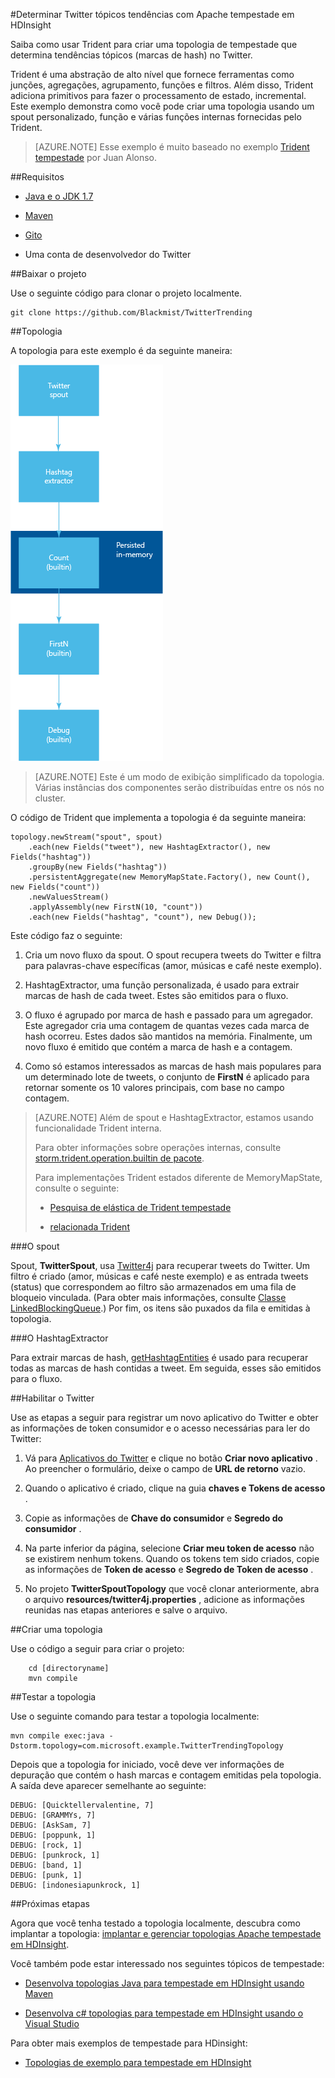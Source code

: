 <properties
   pageTitle="Twitter tópicos tendências com Apache tempestade em HDInsight | Microsoft Azure"
   description="Saiba como usar Trident para criar uma topologia de tempestade Apache que determina tendências tópicos no Twitter com base em hashtags."
   services="hdinsight"
   documentationCenter=""
   authors="Blackmist"
   manager="jhubbard"
   editor="cgronlun"
    tags="azure-portal"/>

<tags
   ms.service="hdinsight"
   ms.devlang="java"
   ms.topic="article"
   ms.tgt_pltfrm="na"
   ms.workload="big-data"
   ms.date="09/27/2016"
   ms.author="larryfr"/>

#<a name="determine-twitter-trending-topics-with-apache-storm-on-hdinsight"></a>Determinar Twitter tópicos tendências com Apache tempestade em HDInsight

Saiba como usar Trident para criar uma topologia de tempestade que determina tendências tópicos (marcas de hash) no Twitter.

Trident é uma abstração de alto nível que fornece ferramentas como junções, agregações, agrupamento, funções e filtros. Além disso, Trident adiciona primitivos para fazer o processamento de estado, incremental. Este exemplo demonstra como você pode criar uma topologia usando um spout personalizado, função e várias funções internas fornecidas pelo Trident.

> [AZURE.NOTE] Esse exemplo é muito baseado no exemplo [Trident tempestade](https://github.com/jalonsoramos/trident-storm) por Juan Alonso.

##<a name="requirements"></a>Requisitos

* <a href="http://www.oracle.com/technetwork/java/javase/downloads/index.html" target="_blank">Java e o JDK 1.7</a>

* <a href="http://maven.apache.org/what-is-maven.html" target="_blank">Maven</a>

* <a href="http://git-scm.com/" target="_blank">Gito</a>

* Uma conta de desenvolvedor do Twitter

##<a name="download-the-project"></a>Baixar o projeto

Use o seguinte código para clonar o projeto localmente.

    git clone https://github.com/Blackmist/TwitterTrending

##<a name="topology"></a>Topologia

A topologia para este exemplo é da seguinte maneira:

![topologia](./media/hdinsight-storm-twitter-trending/trident.png)

> [AZURE.NOTE] Este é um modo de exibição simplificado da topologia. Várias instâncias dos componentes serão distribuídas entre os nós no cluster.

O código de Trident que implementa a topologia é da seguinte maneira:

    topology.newStream("spout", spout)
        .each(new Fields("tweet"), new HashtagExtractor(), new Fields("hashtag"))
        .groupBy(new Fields("hashtag"))
        .persistentAggregate(new MemoryMapState.Factory(), new Count(), new Fields("count"))
        .newValuesStream()
        .applyAssembly(new FirstN(10, "count"))
        .each(new Fields("hashtag", "count"), new Debug());

Este código faz o seguinte:

1. Cria um novo fluxo da spout. O spout recupera tweets do Twitter e filtra para palavras-chave específicas (amor, músicas e café neste exemplo).

2. HashtagExtractor, uma função personalizada, é usado para extrair marcas de hash de cada tweet. Estes são emitidos para o fluxo.

3. O fluxo é agrupado por marca de hash e passado para um agregador. Este agregador cria uma contagem de quantas vezes cada marca de hash ocorreu. Estes dados são mantidos na memória. Finalmente, um novo fluxo é emitido que contém a marca de hash e a contagem.

4. Como só estamos interessados as marcas de hash mais populares para um determinado lote de tweets, o conjunto de **FirstN** é aplicado para retornar somente os 10 valores principais, com base no campo contagem.

> [AZURE.NOTE] Além de spout e HashtagExtractor, estamos usando funcionalidade Trident interna.
>
> Para obter informações sobre operações internas, consulte <a href="https://storm.apache.org/apidocs/storm/trident/operation/builtin/package-summary.html" target="_blank">storm.trident.operation.builtin de pacote</a>.
>
> Para implementações Trident estados diferente de MemoryMapState, consulte o seguinte:
>
> * <a href="https://github.com/fhussonnois/storm-trident-elasticsearch" target="_blank">Pesquisa de elástica de Trident tempestade</a>
>
> * <a href="https://github.com/kstyrc/trident-redis" target="_blank">relacionada Trident</a>

###<a name="the-spout"></a>O spout

Spout, **TwitterSpout**, usa <a href="http://twitter4j.org/en/" target="_blank">Twitter4j</a> para recuperar tweets do Twitter. Um filtro é criado (amor, músicas e café neste exemplo) e as entrada tweets (status) que correspondem ao filtro são armazenados em uma fila de bloqueio vinculada. (Para obter mais informações, consulte <a href="http://docs.oracle.com/javase/7/docs/api/java/util/concurrent/LinkedBlockingQueue.html" target="_blank">Classe LinkedBlockingQueue</a>.) Por fim, os itens são puxados da fila e emitidas à topologia.

###<a name="the-hashtagextractor"></a>O HashtagExtractor

Para extrair marcas de hash, <a href="http://twitter4j.org/javadoc/twitter4j/EntitySupport.html#getHashtagEntities--" target="_blank">getHashtagEntities</a> é usado para recuperar todas as marcas de hash contidas a tweet. Em seguida, esses são emitidos para o fluxo.

##<a name="enable-twitter"></a>Habilitar o Twitter

Use as etapas a seguir para registrar um novo aplicativo do Twitter e obter as informações de token consumidor e o acesso necessárias para ler do Twitter:

1. Vá para <a href="https://apps.twitter.com" target="_blank">Aplicativos do Twitter</a> e clique no botão **Criar novo aplicativo** . Ao preencher o formulário, deixe o campo de **URL de retorno** vazio.

2. Quando o aplicativo é criado, clique na guia **chaves e Tokens de acesso** .

3. Copie as informações de **Chave do consumidor** e **Segredo do consumidor** .

4. Na parte inferior da página, selecione **Criar meu token de acesso** não se existirem nenhum tokens. Quando os tokens tem sido criados, copie as informações de **Token de acesso** e **Segredo de Token de acesso** .

5. No projeto **TwitterSpoutTopology** que você clonar anteriormente, abra o arquivo **resources/twitter4j.properties** , adicione as informações reunidas nas etapas anteriores e salve o arquivo.

##<a name="build-the-topology"></a>Criar uma topologia

Use o código a seguir para criar o projeto:

        cd [directoryname]
        mvn compile

##<a name="test-the-topology"></a>Testar a topologia

Use o seguinte comando para testar a topologia localmente:

    mvn compile exec:java -Dstorm.topology=com.microsoft.example.TwitterTrendingTopology

Depois que a topologia for iniciado, você deve ver informações de depuração que contém o hash marcas e contagem emitidas pela topologia. A saída deve aparecer semelhante ao seguinte:

    DEBUG: [Quicktellervalentine, 7]
    DEBUG: [GRAMMYs, 7]
    DEBUG: [AskSam, 7]
    DEBUG: [poppunk, 1]
    DEBUG: [rock, 1]
    DEBUG: [punkrock, 1]
    DEBUG: [band, 1]
    DEBUG: [punk, 1]
    DEBUG: [indonesiapunkrock, 1]

##<a name="next-steps"></a>Próximas etapas

Agora que você tenha testado a topologia localmente, descubra como implantar a topologia: [implantar e gerenciar topologias Apache tempestade em HDInsight](hdinsight-storm-deploy-monitor-topology.md).

Você também pode estar interessado nos seguintes tópicos de tempestade:

* [Desenvolva topologias Java para tempestade em HDInsight usando Maven](hdinsight-storm-develop-java-topology.md)

* [Desenvolva c# topologias para tempestade em HDInsight usando o Visual Studio](hdinsight-storm-develop-csharp-visual-studio-topology.md)

Para obter mais exemplos de tempestade para HDinsight:

* [Topologias de exemplo para tempestade em HDInsight](hdinsight-storm-example-topology.md)

